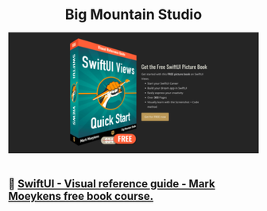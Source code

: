 <h1 align="center">
Big Mountain Studio
</h1>

<div align="center">
       <img src="./images/swiftui.png"/>
</div>

</br>

## 🚀 [SwiftUI - Visual reference guide - Mark Moeykens free book course.](https://www.bigmountainstudio.com/)
